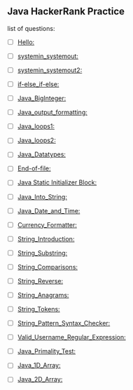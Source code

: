 ## Java HackerRank Practice


list of questions:

+ [ ] [Hello:](https://www.hackerrank.com/challenges/welcome-to-java/problem)

+ [ ] [systemin_systemout:](https://www.hackerrank.com/challenges/java-stdin-and-stdout-1/problem)

+ [ ] [systemin_systemout2:](https://www.hackerrank.com/challenges/java-stdin-stdout/problem)

+ [ ] [if-else_if-else:](https://www.hackerrank.com/challenges/java-if-else/problem)

+ [ ] [Java_BigInteger:](https://www.hackerrank.com/challenges/java-biginteger/problem)

+ [ ] [Java_output_formatting:](https://www.hackerrank.com/challenges/java-output-formatting/problem)

+ [ ] [Java_loops1:](https://www.hackerrank.com/challenges/java-loops-i/problem)

+ [ ] [Java_loops2:](https://www.hackerrank.com/challenges/java-loops/problem)

+ [ ] [Java_Datatypes:](https://www.hackerrank.com/challenges/java-datatypes/problem)

+ [ ] [End-of-file:](https://www.hackerrank.com/challenges/java-end-of-file/problem)

+ [ ] [Java Static Initializer Block:](https://www.hackerrank.com/challenges/java-static-initializer-block/problem)

+ [ ] [Java_Into_String:](https://www.hackerrank.com/challenges/java-int-to-string/problem)

+ [ ] [Java_Date_and_Time:](https://www.hackerrank.com/challenges/java-date-and-time/problem)

+ [ ] [Currency_Formatter:](https://www.hackerrank.com/challenges/java-currency-formatter/problem)

+ [ ] [String_Introduction:](https://www.hackerrank.com/challenges/java-strings-introduction/problem)

+ [ ] [String_Substring:](https://www.hackerrank.com/challenges/java-substring/problem)

+ [ ] [String_Comparisons:](https://www.hackerrank.com/challenges/java-string-compare/problem)

+ [ ] [String_Reverse:](https://www.hackerrank.com/challenges/java-string-reverse/problem)

+ [ ] [String_Anagrams:](https://www.hackerrank.com/challenges/java-anagrams/problem)

+ [ ] [String_Tokens:](https://www.hackerrank.com/challenges/java-string-tokens/problem)

+ [ ] [String_Pattern_Syntax_Checker:](https://www.hackerrank.com/challenges/pattern-syntax-checker/problem)

+ [ ] [Valid_Username_Regular_Expression:](https://www.hackerrank.com/challenges/valid-username-checker/problem)

+ [ ] [Java_Primality_Test:](https://www.hackerrank.com/challenges/valid-username-checker/problem)

+ [ ] [Java_1D_Array:](https://www.hackerrank.com/challenges/java-1d-array-introduction/problem)

+ [ ] [Java_2D_Array:](https://www.hackerrank.com/challenges/java-2d-array-introduction/problem)
